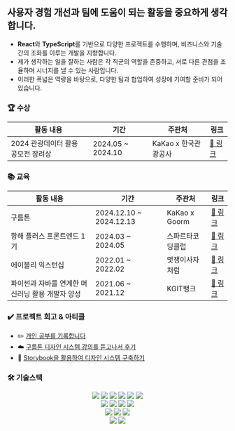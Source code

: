  ## 사용자 경험 개선과 팀에 도움이 되는 활동을 중요하게 생각합니다. 

- **React**와 **TypeScript**를 기반으로 다양한 프로젝트를 수행하며, 비즈니스와 기술 간의 조화를 이루는 개발을 지향합니다.
- 제가 생각하는 일을 잘하는 사람은 각 직군의 역할을 존중하고, 서로 다른 관점을 조율하며 시너지를 낼 수 있는 사람입니다.
- 이러한 폭넓은 역량을 바탕으로, 다양한 팀과 협업하여 성장에 기여할 준비가 되어 있습니다.

 ### 🏆 수상
 
| 활동 내용        | 기간 | 주관처 | 링크 |
|---------------|-----|------|-----|
|     2024 관광데이터 활용 공모전 장려상    | 2024.05 ~ 2024.10  | KaKao x 한국관광공사 | [🔗 링크](https://github.com/Jeju-thunder/thunder-frontend)  |


 ### 📚 교육
 | 활동 내용   | 기간  |주관처| 링크 |
|------------|------|-----|-----|
| 구름톤  | 2024.12.10 ~ 2024.12.13  |  KaKao x Goorm | [🔗 링크](https://github.com/orgs/Jeju-thunder/repositories) |
| 항해 플러스 프론트엔드 1기  | 2024.03 ~ 2024.05  | 스파르타코딩클럽 |  [🔗 링크](https://github.com/Readme-Monster/readme-monster) |
| 에이블리 익스턴십  | 2022.01 ~ 2022.02    | 멋쟁이사자처럼 | [🔗 링크](https://github.com/lee-ji-hong/frontend-mission) |
| 파이썬과 자바를 연계한 머신러닝 활용 개발자 양성         | 2021.06 ~ 2021.12    | KGIT뱅크 | [🔗 링크](https://github.com/lee-ji-hong/homin_team_v.2)  |


### ✔️ 프로젝트 회고 & 아티클
<ul>
  <li>✏️ <a href="https://bold-spell-0a8.notion.site/febe8f662de647a19a42dc8a10c19e87">개인 공부를 기록합니다</a></li>
  <li>☁️ <a href="https://coding-ocean.tistory.com/116">구름톤 디자인 시스템 강의를 듣고나서 후기</a></li>
  <li>📄 <a href="https://coding-ocean.tistory.com/114">Storybook을 활용하여 디자인 시스템 구축하기</a></li>
</ul>
  
 ### 🛠️ 기술스택
<div align=center> 
  <img src="https://img.shields.io/badge/html5-E34F26?style=for-the-badge&logo=html5&logoColor=white"/>
  <img src="https://img.shields.io/badge/javascript-F7DF1E?style=for-the-badge&logo=javascript&logoColor=black"> 
  <img src="https://img.shields.io/badge/typescript-3178C6?style=for-the-badge&logo=typescript&logoColor=white"/>
  <img src="https://img.shields.io/badge/css-1572B6?style=for-the-badge&logo=css3&logoColor=white"/>
  <img src="https://img.shields.io/badge/storybook-FF4785?style=for-the-badge&logo=storybook&logoColor=white"/>
  <img src="https://img.shields.io/badge/scss-CC6699?style=for-the-badge&logo=sass&logoColor=white"/>
 <br>

  <img src="https://img.shields.io/badge/react.js-61DAFB?style=for-the-badge&logo=react&logoColor=black"/>
  <img src="https://img.shields.io/badge/next.js-000000?style=for-the-badge&logo=next.js&logoColor=white"/>
  <img src="https://img.shields.io/badge/vue.js-4FC08D?style=for-the-badge&logo=vue.js&logoColor=white"/>
  <img src="https://img.shields.io/badge/nuxt.js-00DC82?style=for-the-badge&logo=nuxt.js&logoColor=white"/>
  <br>
  
  <img src="https://img.shields.io/badge/yarn-2C8EBB?style=for-the-badge&logo=yarn&logoColor=white"/>
  <img src="https://img.shields.io/badge/npm-CB3837?style=for-the-badge&logo=npm&logoColor=white"/>
  <img src="https://img.shields.io/badge/yarn%20berry-2C8EBB?style=for-the-badge&logo=yarn&logoColor=white"/>
  <br>
  
  <img src="https://img.shields.io/badge/github-181717?style=for-the-badge&logo=github&logoColor=white"/>
  <img src="https://img.shields.io/badge/git-F05032?style=for-the-badge&logo=git&logoColor=white"/>
  <br>

</div>


